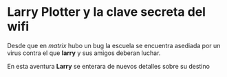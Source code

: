# Larry Plotter y la clave secreta del wifi

Desde que en *matrix* hubo un bug la escuela se encuentra asediada por un virus 
contra el que **larry** y sus amigos deberan luchar.

En esta aventura **Larry** se enterara de nuevos detalles sobre su destino